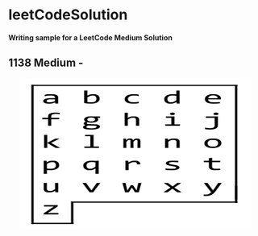 # leetCodeSolution
#### Writing sample for a LeetCode Medium Solution 

## 1138 Medium - 

<p align="center">
<img width="460" height="300" src="images/azboard.png">
</p>


